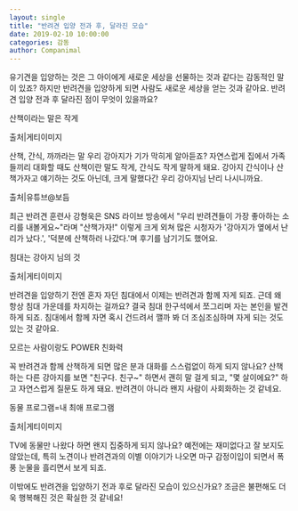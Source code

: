 ```yaml
---
layout: single
title: "반려견 입양 전과 후, 달라진 모습"
date: 2019-02-10 10:00:00
categories: 감동
author: Companimal
---
```


유기견을 입양하는 것은 그 아이에게 새로운 세상을 선물하는 것과 같다는 감동적인 말이 있죠? 하지만 반려견을 입양하게 되면 사람도 새로운 세상을 얻는 것과 같아요. 반려견 입양 전과 후 달라진 점이 무엇이 있을까요?

산책이라는 말은 작게

출처|게티이미지

산책, 간식, 까까라는 말 우리 강아지가 기가 막히게 알아듣죠? 자연스럽게 집에서 가족들끼리 대화할 때도 산책이란 말도 작게, 간식도 작게 말하게 돼요. 강아지 간식이나 산책가자고 얘기하는 것도 아닌데, 크게 말했다간 우리 강아지님 난리 나시니까요.

출처|유튜브@보듬

최근 반려견 훈련사 강형욱은 SNS 라이브 방송에서 "우리 반려견들이 가장 좋아하는 소리를 내볼게요~"라며 "산책가자!" 이렇게 크게 외쳐 많은 시청자가 '강아지가 옆에서 난리가 났다.', '덕분에 산책하러 나갔다.'며 후기를 남기기도 했어요.

침대는 강아지 님의 것

출처|게티이미지

반려견을 입양하기 전엔 혼자 자던 침대에서 이제는 반려견과 함께 자게 되죠. 근데 왜 항상 침대 가운데를 차지하는 걸까요? 결국 침대 한구석에서 쪼그리며 자는 본인을 발견하게 되죠. 침대에서 함께 자면 혹시 건드려서 깰까 봐 더 조심조심하며 자게 되는 것도 있는 것 같아요.

모르는 사람이랑도 POWER 친화력

꼭 반려견과 함께 산책하게 되면 많은 분과 대화를 스스럼없이 하게 되지 않나요? 산책하는 다른 강아지를 보면 "친구다. 친구~" 하면서 괜히 말 걸게 되고, "몇 살이에요?" 하고 자연스럽게 질문도 하게 돼요. 반려견이 아니라 왠지 사람이 사회화하는 것 같네요.

동물 프로그램=내 최애 프로그램

출처|게티이미지

TV에 동물만 나왔다 하면 왠지 집중하게 되지 않나요? 예전에는 재미없다고 잘 보지도 않았는데, 특히 노견이나 반려견과의 이별 이야기가 나오면 마구 감정이입이 되면서 폭풍 눈물을 흘리면서 보게 되죠.

이밖에도 반려견을 입양하기 전과 후로 달라진 모습이 있으신가요? 조금은 불편해도 더욱 행복해진 것은 확실한 것 같네요!
